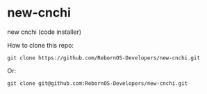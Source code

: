 # new-cnchi
new cnchi (code installer)

How to clone this repo:

```
git clone https://github.com/RebornOS-Developers/new-cnchi.git
```

Or:

```
git clone git@github.com:RebornOS-Developers/new-cnchi.git
```

